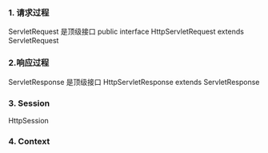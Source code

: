 ### 1. 请求过程
ServletRequest 是顶级接口
public interface HttpServletRequest extends ServletRequest 




### 2.响应过程
ServletResponse 是顶级接口
HttpServletResponse extends ServletResponse 



### 3. Session

HttpSession



### 4. Context



